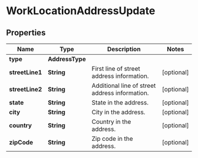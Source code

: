 

# WorkLocationAddressUpdate


## Properties

| Name | Type | Description | Notes |
|------------ | ------------- | ------------- | -------------|
|**type** | **AddressType** |  |  |
|**streetLine1** | **String** | First line of street address information.              |  [optional] |
|**streetLine2** | **String** | Additional line of street address information.              |  [optional] |
|**state** | **String** | State in the address.              |  [optional] |
|**city** | **String** | City in the address.              |  [optional] |
|**country** | **String** | Country in the address.              |  [optional] |
|**zipCode** | **String** | Zip code in the address.              |  [optional] |



